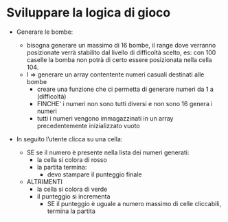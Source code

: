 # Sviluppare la logica di gioco

- Generare le bombe:
  - bisogna generare un massimo di 16 bombe, il range dove verranno posizionate verrà stabilito dal livello di difficoltà scelto, es: con 100 caselle la bomba non potrà di certo essere posizionata nella cella 104.
  - I => generare un array contentente numeri casuali destinati alle bombe
    - creare una funzione che ci permetta di generare numeri da 1 a (difficoltà)
    - FINCHE' i numeri non sono tutti diversi e non sono 16 genera i numeri
    - tutti i numeri vengono immagazzinati in un array precedentemente inizializzato vuoto

- In seguito l’utente clicca su una cella:
  - SE se il numero è presente nella lista dei numeri generati:
    - la cella si colora di rosso
    - la partita termina:
      - devo stampare il punteggio finale
  - ALTRIMENTI 
    - la cella si colora di verde 
    - il punteggio si incrementa
      - SE il punteggio è uguale a numero massimo di celle cliccabili, termina la partita